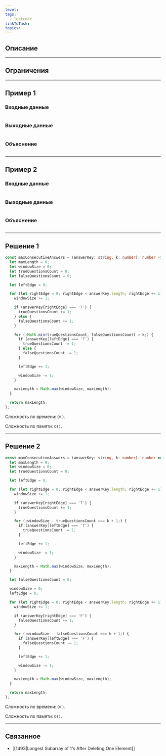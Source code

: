 ```yaml
---
level: 
tags:
  - leetcode
linkToTask: 
topics:
---
```

## Описание

---
## Ограничения

---
## Пример 1

### Входные данные

```

```
### Выходные данные

```

```
### Объяснение

```

```

---
## Пример 2

### Входные данные

```

```
### Выходные данные

```

```
### Объяснение

```

```

---
## Решение 1

```typescript
const maxConsecutiveAnswers = (answerKey: string, k: number): number => {
  let maxLength = 0;
  let windowSize = 0;
  let trueQuestionsCount = 0;
  let falseQuestionsCount = 0;

  let leftEdge = 0;

  for (let rightEdge = 0; rightEdge < answerKey.length; rightEdge += 1) {
    windowSize += 1;

    if (answerKey[rightEdge] === 'T') {
      trueQuestionsCount += 1;
    } else {
      falseQuestionsCount += 1;
    }

    for (;Math.min(trueQuestionsCount, falseQuestionsCount) > k;) {
      if (answerKey[leftEdge] === 'T') {
        trueQuestionsCount -= 1;
      } else {
        falseQuestionsCount -= 1;
      }

      leftEdge += 1;

      windowSize -= 1;
    }

    maxLength = Math.max(windowSize, maxLength);
  }

  return maxLength;
};
```

Сложность по времени: `O()`.

Сложность по памяти: `O()`.

---
## Решение 2

```typescript
const maxConsecutiveAnswers = (answerKey: string, k: number): number => {
  let maxLength = 0;
  let windowSize = 0;
  let trueQuestionsCount = 0;

  let leftEdge = 0;

  for (let rightEdge = 0; rightEdge < answerKey.length; rightEdge += 1) {
    windowSize += 1;

    if (answerKey[rightEdge] === 'T') {
      trueQuestionsCount += 1;
    }

    for (;windowSize - trueQuestionsCount === k + 1;) {
      if (answerKey[leftEdge] === 'T') {
        trueQuestionsCount -= 1;
      }

      leftEdge += 1;

      windowSize -= 1;
    }

    maxLength = Math.max(windowSize, maxLength);
  }

  let falseQuestionsCount = 0;

  windowSize = 0;
  leftEdge = 0;

  for (let rightEdge = 0; rightEdge < answerKey.length; rightEdge += 1) {
    windowSize += 1;

    if (answerKey[rightEdge] === 'F') {
      falseQuestionsCount += 1;
    }

    for (;windowSize - falseQuestionsCount === k + 1;) {
      if (answerKey[leftEdge] === 'F') {
        falseQuestionsCount -= 1;
      }

      leftEdge += 1;

      windowSize -= 1;
    }

    maxLength = Math.max(windowSize, maxLength);
  }

  return maxLength;
};
```

Сложность по времени: `O()`.

Сложность по памяти: `O()`.

---
## Связанное

- [[1493|Longest Subarray of 1's After Deleting One Element]]